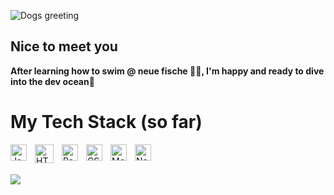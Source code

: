 ![Dogs greeting](https://media.giphy.com/media/v1.Y2lkPTc5MGI3NjExNjEzYTE0OTZmMmExODc0NDZmZTg2OWY1YzI0YzNlNDIzMzcyYjFjMiZlcD12MV9pbnRlcm5hbF9naWZzX2dpZklkJmN0PWc/cnhihejresqSAcHYww/giphy.gif)

## Nice to meet you

**After learning how to swim @ neue fische 🐠🐠, I'm happy and ready to dive into the dev ocean**🫧

# My Tech Stack (so far)

<img align="left" alt="JavaScript" width="26px" src="https://cdn.jsdelivr.net/gh/devicons/devicon/icons/javascript/javascript-original.svg" style="padding-right:10px;" />
<img align="left" alt="HTML5" width="30px" src="https://cdn.jsdelivr.net/gh/devicons/devicon/icons/html5/html5-original.svg" style="padding-right:10px;" />
<img align="left" alt="React" width="26px" src="https://cdn.jsdelivr.net/gh/devicons/devicon/icons/react/react-original.svg" style="padding-right:10px;" />
<img align="left" alt="CSS3" width="26px" src="https://cdn.jsdelivr.net/gh/devicons/devicon/icons/css3/css3-original.svg" style="padding-right:10px;" />
<img align="left" alt="MongoDb" width="26px" src="https://cdn.jsdelivr.net/gh/devicons/devicon/icons/mongodb/mongodb-original.svg" style="padding-right:10px;" />
<img align="left" alt="NextJS" width="26px" src="https://cdn.jsdelivr.net/gh/devicons/devicon/icons/nextjs/nextjs-original.svg" style="padding-right:10px;" />
<br/>
<br/>

![](http://github-profile-summary-cards.vercel.app/api/cards/repos-per-language?username=monaher&theme=default)

